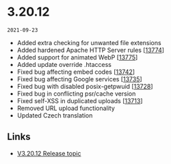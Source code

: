 # 3.20.12

`2021-09-23`

- Added extra checking for unwanted file extensions
- Added hardened Apache HTTP Server rules [[13774](https://chevereto.com/community/threads/13774)]
- Added support for animated WebP [[13775](https://chevereto.com/community/threads/13775)]
- Added update override .htaccess
- Fixed bug affecting embed codes [[13742](https://chevereto.com/community/threads/13742)]
- Fixed bug affecting Google services [[13735](https://chevereto.com/community/threads/13735)]
- Fixed bug with disabled posix-getpwuid [[13728](https://chevereto.com/community/threads/13728)]
- Fixed bug in conflicting psr/cache version
- Fixed self-XSS in duplicated uploads [[13713](https://chevereto.com/community/threads/13713)]
- Removed URL upload functionality
- Updated Czech translation

## Links

- [V3.20.12 Release topic](https://chevereto.com/community/threads/chevereto-v3-20-12.13789/)
